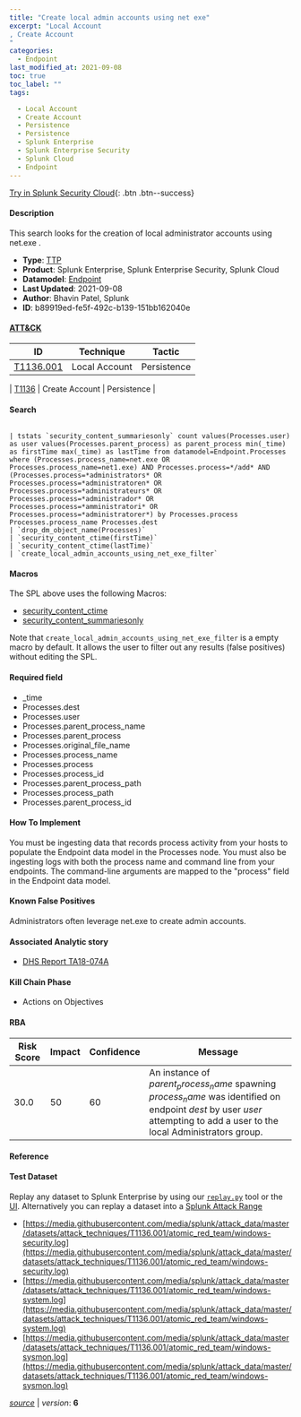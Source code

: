 ```yaml
---
title: "Create local admin accounts using net exe"
excerpt: "Local Account
, Create Account
"
categories:
  - Endpoint
last_modified_at: 2021-09-08
toc: true
toc_label: ""
tags:

  - Local Account
  - Create Account
  - Persistence
  - Persistence
  - Splunk Enterprise
  - Splunk Enterprise Security
  - Splunk Cloud
  - Endpoint
---
```




[Try in Splunk Security Cloud](https://www.splunk.com/en_us/cyber-security.html){: .btn .btn--success}

#### Description

This search looks for the creation of local administrator accounts using net.exe .

- **Type**: [TTP](https://github.com/splunk/security_content/wiki/object-Analytic-Types)
- **Product**: Splunk Enterprise, Splunk Enterprise Security, Splunk Cloud
- **Datamodel**: [Endpoint](https://docs.splunk.com/Documentation/CIM/latest/User/Endpoint)
- **Last Updated**: 2021-09-08
- **Author**: Bhavin Patel, Splunk
- **ID**: b89919ed-fe5f-492c-b139-151bb162040e


#### [ATT&CK](https://attack.mitre.org/)

| ID             | Technique        |  Tactic             |
| -------------- | ---------------- |-------------------- |
| [T1136.001](https://attack.mitre.org/techniques/T1136/001/) | Local Account | Persistence |

| [T1136](https://attack.mitre.org/techniques/T1136/) | Create Account | Persistence |

#### Search

```

| tstats `security_content_summariesonly` count values(Processes.user) as user values(Processes.parent_process) as parent_process min(_time) as firstTime max(_time) as lastTime from datamodel=Endpoint.Processes where (Processes.process_name=net.exe OR Processes.process_name=net1.exe) AND Processes.process=*/add* AND (Processes.process=*administrators* OR Processes.process=*administratoren* OR Processes.process=*administrateurs* OR Processes.process=*administrador* OR Processes.process=*amministratori* OR Processes.process=*administratorer*) by Processes.process Processes.process_name Processes.dest 
| `drop_dm_object_name(Processes)` 
| `security_content_ctime(firstTime)` 
| `security_content_ctime(lastTime)` 
| `create_local_admin_accounts_using_net_exe_filter`
```

#### Macros
The SPL above uses the following Macros:
* [security_content_ctime](https://github.com/splunk/security_content/blob/develop/macros/security_content_ctime.yml)
* [security_content_summariesonly](https://github.com/splunk/security_content/blob/develop/macros/security_content_summariesonly.yml)

Note that `create_local_admin_accounts_using_net_exe_filter` is a empty macro by default. It allows the user to filter out any results (false positives) without editing the SPL.

#### Required field
* _time
* Processes.dest
* Processes.user
* Processes.parent_process_name
* Processes.parent_process
* Processes.original_file_name
* Processes.process_name
* Processes.process
* Processes.process_id
* Processes.parent_process_path
* Processes.process_path
* Processes.parent_process_id


#### How To Implement
You must be ingesting data that records process activity from your hosts to populate the Endpoint data model in the Processes node. You must also be ingesting logs with both the process name and command line from your endpoints. The command-line arguments are mapped to the "process" field in the Endpoint data model.

#### Known False Positives
Administrators often leverage net.exe to create admin accounts.

#### Associated Analytic story
* [DHS Report TA18-074A](/stories/dhs_report_ta18-074a)


#### Kill Chain Phase
* Actions on Objectives



#### RBA

| Risk Score  | Impact      | Confidence   | Message      |
| ----------- | ----------- |--------------|--------------|
| 30.0 | 50 | 60 | An instance of $parent_process_name$ spawning $process_name$ was identified on endpoint $dest$ by user $user$ attempting to add a user to the local Administrators group. |




#### Reference


#### Test Dataset
Replay any dataset to Splunk Enterprise by using our [`replay.py`](https://github.com/splunk/attack_data#using-replaypy) tool or the [UI](https://github.com/splunk/attack_data#using-ui).
Alternatively you can replay a dataset into a [Splunk Attack Range](https://github.com/splunk/attack_range#replay-dumps-into-attack-range-splunk-server)


* [https://media.githubusercontent.com/media/splunk/attack_data/master/datasets/attack_techniques/T1136.001/atomic_red_team/windows-security.log](https://media.githubusercontent.com/media/splunk/attack_data/master/datasets/attack_techniques/T1136.001/atomic_red_team/windows-security.log)
* [https://media.githubusercontent.com/media/splunk/attack_data/master/datasets/attack_techniques/T1136.001/atomic_red_team/windows-system.log](https://media.githubusercontent.com/media/splunk/attack_data/master/datasets/attack_techniques/T1136.001/atomic_red_team/windows-system.log)
* [https://media.githubusercontent.com/media/splunk/attack_data/master/datasets/attack_techniques/T1136.001/atomic_red_team/windows-sysmon.log](https://media.githubusercontent.com/media/splunk/attack_data/master/datasets/attack_techniques/T1136.001/atomic_red_team/windows-sysmon.log)



[*source*](https://github.com/splunk/security_content/tree/develop/detections/endpoint/create_local_admin_accounts_using_net_exe.yml) \| *version*: **6**
